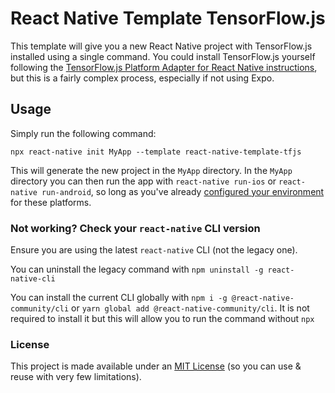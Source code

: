 # React Native Template TensorFlow.js

This template will give you a new React Native project with TensorFlow.js installed using a single command. You could install TensorFlow.js yourself following the [TensorFlow.js Platform Adapter for React Native instructions](https://github.com/tensorflow/tfjs/tree/master/tfjs-react-native), but this is a fairly complex process, especially if not using Expo. 

## Usage

Simply run the following command:
```
npx react-native init MyApp --template react-native-template-tfjs
```

This will generate the new project in the `MyApp` directory. In the `MyApp` directory you can then run the app with `react-native run-ios` or `react-native run-android`, so long as you've already [configured your environment](https://reactnative.dev/docs/getting-started.html) for these platforms.

### Not working? Check your `react-native` CLI version

Ensure you are using the latest `react-native` CLI (not the legacy one).

You can uninstall the legacy command with `npm uninstall -g react-native-cli`

You can install the current CLI globally with `npm i -g @react-native-community/cli` or `yarn global add @react-native-community/cli`. It is not required to install it but this will allow you to run the command without `npx`

### License

This project is made available under an [MIT License](./LICENSE) (so you can use & reuse with very few limitations).
